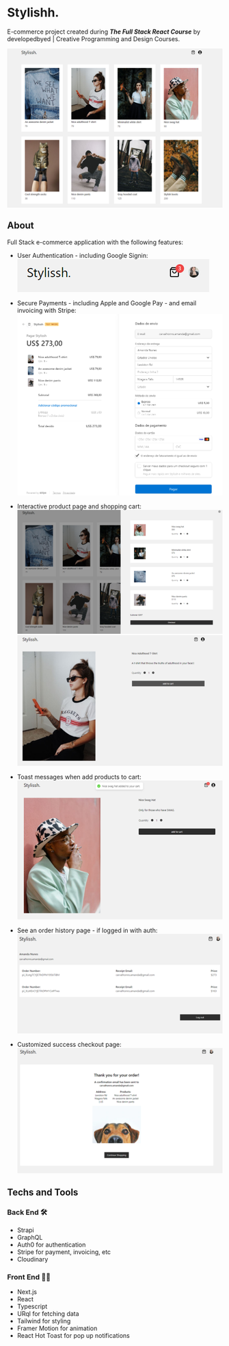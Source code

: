 # Stylishh.

E-commerce project created during **_The Full Stack React Course_** by developedbyed | Creative Programming and Design Courses.

<img align="center" src="./public/stylissh_header_home.png" alt="homepage"/>
<br>

## About

Full Stack e-commerce application with the following features:

- User Authentication - including Google Signin: <br>
  ![User Authentication](./public/login_google.png)

- Secure Payments - including Apple and Google Pay - and email invoicing with Stripe:
  ![stripe](./public/checkout_with_stripe.png)

- Interactive product page and shopping cart:
  ![cart](./public/cart_effects.png)
  ![product page](./public/simple_product_page.png)

- Toast messages when add products to cart:
  ![toast cart](./public/add_cart_and_toasts.png)

- See an order history page - if logged in with auth:
  ![order page](./public/profile.png)

- Customized success checkout page:
  ![success](./public/success_page.png)

## Techs and Tools

### Back End 🛠️

- Strapi
- GraphQL
- Auth0 for authentication
- Stripe for payment, invoicing, etc
- Cloudinary

### Front End 👩‍💻

- Next.js
- React
- Typescript
- URql for fetching data
- Tailwind for styling
- Framer Motion for animation
- React Hot Toast for pop up notifications
